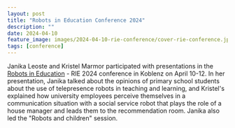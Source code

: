 ```yaml
---
layout: post
title: "Robots in Education Conference 2024"
description: ""
date: 2024-04-10
feature_image: images/2024-04-10-rie-conference/cover-rie-conference.jpg
tags: [conference]
---
```


Janika Leoste and Kristel Marmor participated with presentations in the [Robots in Education](https://rie.science/2024/index.html) - RIE 2024 conference in Koblenz on April 10-12.
In her presentation, Janika talked about the opinions of primary school students about the use of telepresence robots in teaching and learning, and Kristel's explained how university employees perceive themselves in a communication situation with a social service robot that plays the role of a house manager and leads them to the recommendation room.
Janika also led the "Robots and children" session.

